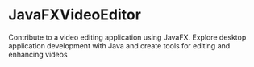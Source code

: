 # JavaFXVideoEditor
Contribute to a video editing application using JavaFX. Explore desktop application development with Java and create tools for editing and enhancing videos
